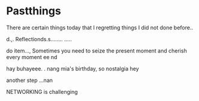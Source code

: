 # Pastthings

There are certain things today that I regretting things I did not done before..

d.,.
Reflectionds.s........
.....

do item...,
Sometimes you need to seize the present moment and cherish every moment ee
nd

hay buhayeee.
.
nang mia's birthday, so nostalgia
hey


another step ...nan

NETWORKING is challenging 
